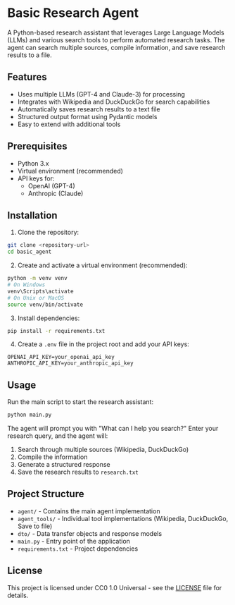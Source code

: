 # Basic Research Agent

A Python-based research assistant that leverages Large Language Models (LLMs) and various search tools to perform automated research tasks. The agent can search multiple sources, compile information, and save research results to a file.

## Features

- Uses multiple LLMs (GPT-4 and Claude-3) for processing
- Integrates with Wikipedia and DuckDuckGo for search capabilities
- Automatically saves research results to a text file
- Structured output format using Pydantic models
- Easy to extend with additional tools

## Prerequisites

- Python 3.x
- Virtual environment (recommended)
- API keys for:
  - OpenAI (GPT-4)
  - Anthropic (Claude)

## Installation

1. Clone the repository:
```bash
git clone <repository-url>
cd basic_agent
```

2. Create and activate a virtual environment (recommended):
```bash
python -m venv venv
# On Windows
venv\Scripts\activate
# On Unix or MacOS
source venv/bin/activate
```

3. Install dependencies:
```bash
pip install -r requirements.txt
```

4. Create a `.env` file in the project root and add your API keys:
```
OPENAI_API_KEY=your_openai_api_key
ANTHROPIC_API_KEY=your_anthropic_api_key
```

## Usage

Run the main script to start the research assistant:

```bash
python main.py
```

The agent will prompt you with "What can I help you search?" Enter your research query, and the agent will:
1. Search through multiple sources (Wikipedia, DuckDuckGo)
2. Compile the information
3. Generate a structured response
4. Save the research results to `research.txt`

## Project Structure

- `agent/` - Contains the main agent implementation
- `agent_tools/` - Individual tool implementations (Wikipedia, DuckDuckGo, Save to file)
- `dto/` - Data transfer objects and response models
- `main.py` - Entry point of the application
- `requirements.txt` - Project dependencies

## License

This project is licensed under CC0 1.0 Universal - see the [LICENSE](LICENSE) file for details.